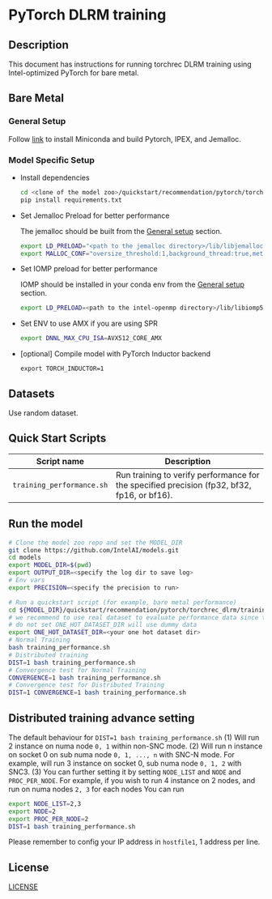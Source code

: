<!--- 0. Title -->
# PyTorch DLRM training

<!-- 10. Description -->
## Description

This document has instructions for running torchrec DLRM training using
Intel-optimized PyTorch for bare metal.

## Bare Metal
### General Setup
Follow [link](/docs/general/pytorch/BareMetalSetup.md) to install Miniconda and build Pytorch, IPEX, and Jemalloc.

### Model Specific Setup

* Install dependencies
  ```bash
  cd <clone of the model zoo>/quickstart/recommendation/pytorch/torchrec_dlrm
  pip install requirements.txt
  ```

* Set Jemalloc Preload for better performance

  The jemalloc should be built from the [General setup](#general-setup) section.
  ```bash
  export LD_PRELOAD="<path to the jemalloc directory>/lib/libjemalloc.so":$LD_PRELOAD
  export MALLOC_CONF="oversize_threshold:1,background_thread:true,metadata_thp:auto"
  ```

* Set IOMP preload for better performance

  IOMP should be installed in your conda env from the [General setup](#general-setup) section.
  ```bash
  export LD_PRELOAD=<path to the intel-openmp directory>/lib/libiomp5.so:$LD_PRELOAD
  ```

* Set ENV to use AMX if you are using SPR
  ```bash
  export DNNL_MAX_CPU_ISA=AVX512_CORE_AMX
  ```

* [optional] Compile model with PyTorch Inductor backend
  ```shell
  export TORCH_INDUCTOR=1
  ```

## Datasets

Use random dataset.

## Quick Start Scripts

| Script name | Description |
|-------------|-------------|
| `training_performance.sh` | Run training to verify performance for the specified precision (fp32, bf32, fp16, or bf16). |

## Run the model

```bash
# Clone the model zoo repo and set the MODEL_DIR
git clone https://github.com/IntelAI/models.git
cd models
export MODEL_DIR=$(pwd)
export OUTPUT_DIR=<specify the log dir to save log>
# Env vars
export PRECISION=<specify the precision to run>

# Run a quickstart script (for example, bare metal performance)
cd ${MODEL_DIR}/quickstart/recommendation/pytorch/torchrec_dlrm/training/cpu
# we recommend to use real dataset to evaluate performance data since the performance will highly related with input data distribution
# do not set ONE_HOT_DATASET_DIR will use dummy data
export ONE_HOT_DATASET_DIR=<your one hot dataset dir>
# Normal Training
bash training_performance.sh
# Distributed training
DIST=1 bash training_performance.sh
# Convergence test for Normal Training
CONVERGENCE=1 bash training_performance.sh
# Convergence test for Distributed Training
DIST=1 CONVERGENCE=1 bash training_performance.sh
```

## Distributed training advance setting
The default behaviour for `DIST=1 bash training_performance.sh`
(1) Will run 2 instance on numa node `0, 1` within non-SNC mode.
(2) Will run n instance on socket 0 on sub numa node `0, 1, ..., n` with SNC-N mode. For example, will run 3 instance on socket 0, sub numa node `0, 1, 2` with SNC3.
(3) You can further setting it by setting `NODE_LIST` and `NODE` and `PROC_PER_NODE`. For example, if you wish to run 4 instance on 2 nodes, and run on numa nodes `2, 3` for each nodes
You can run
```bash
export NODE_LIST=2,3
export NODE=2
export PROC_PER_NODE=2
DIST=1 bash training_performance.sh
```
Please remember to config your IP address in `hostfile1`, 1 address per line.


<!--- 80. License -->
## License

[LICENSE](/LICENSE)
